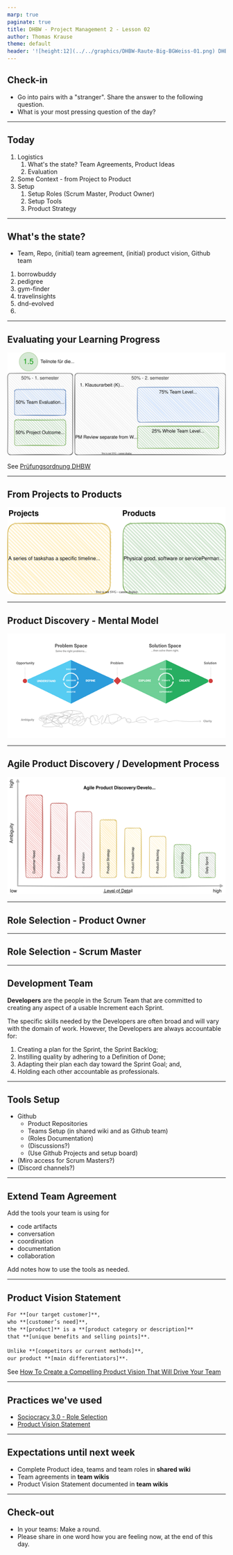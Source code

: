 ```yaml
---
marp: true
paginate: true
title: DHBW - Project Management 2 - Lesson 02
author: Thomas Krause
theme: default
header: '![height:12](../../graphics/DHBW-Raute-Big-BGWeiss-01.png) DHBW - Project Management 2 - Lesson 02'
---
```

<!-- markdownlint-disable MD025 MD045 MD012 MD024 MD026 -->

<!-- _backgroundColor: lightblue -->

## Check-in

* Go into pairs with a "stranger". Share the answer to the following question.
* What is your most pressing question of the day?

---

## Today

1. Logistics
   1. What's the state? Team Agreements, Product Ideas
   2. Evaluation
2. Some Context - from Project to Product
3. Setup
   1. Setup Roles (Scrum Master, Product Owner)
   2. Setup Tools
   3. Product Strategy

---

## What's the state?

* Team, Repo, (initial) team agreement, (initial) product vision, Github team

1. borrowbuddy
2. pedigree
3. gym-finder
4. travelinsights
5. dnd-evolved
6. 

---

## Evaluating your Learning Progress

![Learning Progress-Evaluation](graphics/learning-progress-evaluation.drawio.svg)


See [Prüfungsordnung DHBW](https://www.dhbw-vs.de/files/content/02_LEHRE/Lehrbeauftragte/Pruefungsordnung_JG2009_01.pdf)

---

## From Projects to Products

![Projects vs Products](graphics/projects-vs-products.drawio.svg)

---

## Product Discovery - Mental Model

![Product Discovery](graphics/prodcut%20discovery%20-%20mental%20model.png)

---

## Agile Product Discovery / Development Process

![Agile Product Discovery](graphics/agile-product-development-process.drawio.svg)

---
<!-- _backgroundColor: lightblue -->

## Role Selection - Product Owner

---
<!-- _backgroundColor: lightblue -->

## Role Selection - Scrum Master

---

## Development Team

**Developers** are the people in the Scrum Team that are committed to creating any aspect of a usable Increment each Sprint.

The specific skills needed by the Developers are often broad and will vary with the domain of work. However, the Developers are always accountable for:

1. Creating a plan for the Sprint, the Sprint Backlog;
2. Instilling quality by adhering to a Definition of Done;
3. Adapting their plan each day toward the Sprint Goal; and,
4. Holding each other accountable as professionals.

---

## Tools Setup

* Github
   * Product Repositories
   * Teams Setup (in shared wiki and as Github team)
   * (Roles Documentation)
   * (Discussions?)
   * (Use Github Projects and setup board)
* (Miro access for Scrum Masters?)
* (Discord channels?)

---

## Extend Team Agreement

Add the tools your team is using for

* code artifacts
* conversation
* coordination
* documentation
* collaboration

Add notes how to use the tools as needed.

---

## Product Vision Statement

```md
For **[our target customer]**,
who **[customer’s need]**,
the **[product]** is a **[product category or description]**
that **[unique benefits and selling points]**.

Unlike **[competitors or current methods]**,
our product **[main differentiators]**.
```

See [How To Create a Compelling Product Vision That Will Drive Your Team](https://uxstudioteam.com/ux-blog/product-vision/)

---
<!-- _backgroundColor:  LightGreen -->

## Practices we've used

* [Sociocracy 3.0 - Role Selection](https://patterns.sociocracy30.org/role-selection.html)
* [Product Vision Statement](https://uxstudioteam.com/ux-blog/product-vision/)

---

## Expectations until next week

* Complete Product idea, teams and team roles in **shared wiki**
* Team agreements in **team wikis**
* Product Vision Statement documented in **team wikis**

---
<!-- _backgroundColor: lightblue -->

## Check-out

* In your teams: Make a round.
* Please share in one word how you are feeling now, at the end of this day.

